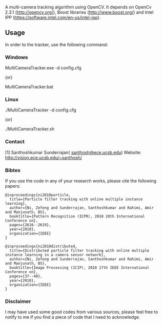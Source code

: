 
A multi-camera tracking algorithm using OpenCV. It depends on OpenCv 2.3.1 (http://opencv.org/), Boost libraries (http://www.boost.org/) and Intel IPP (https://software.intel.com/en-us/intel-ipp).

Usage
------------

In order to the tracker, use the following command:

### Windows ###

MultiCameraTracker.exe -d config.cfg

(or)

MultiCameraTracker.bat

### Linux ###

./MultiCameraTracker -d config.cfg 

(or)

./MultiCameraTracker.sh


### Contact ###
[1] Santhoshkumar Sunderrajan( santhosh@ece.ucsb.edu)
Website: http://vision.ece.ucsb.edu/~santhosh/

### Bibtex ###
If you use the code in any of your research works, please cite the following papers:
~~~
@inproceedings{ni2010particle,
  title={Particle filter tracking with online multiple instance learning},
  author={Ni, Zefeng and Sunderrajan, Santhoshkumar and Rahimi, Amir and Manjunath, BS},
  booktitle={Pattern Recognition (ICPR), 2010 20th International Conference on},
  pages={2616--2619},
  year={2010},
  organization={IEEE}
}

@inproceedings{ni2010distributed,
  title={Distributed particle filter tracking with online multiple instance learning in a camera sensor network},
  author={Ni, Zefeng and Sunderrajan, Santhoshkumar and Rahimi, Amir and Manjunath, BS},
  booktitle={Image Processing (ICIP), 2010 17th IEEE International Conference on},
  pages={37--40},
  year={2010},
  organization={IEEE}
}
~~~

### Disclaimer ###
I may have used some good codes from various sources, please feel free to notify to me if you find a piece of code that I need to acknowledge.